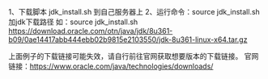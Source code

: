 1、下载脚本 jdk_install.sh 到自己服务器上
2、运行命令：source jdk_install.sh 加jdk下载路径
如：source jdk_install.sh https://download.oracle.com/otn/java/jdk/8u361-b09/0ae14417abb444ebb02b9815e2103550/jdk-8u361-linux-x64.tar.gz

上面例子的下载链接可能失效，请自行前往官网获取想要版本的下载链接。
官网链接：https://www.oracle.com/java/technologies/downloads/
